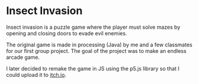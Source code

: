 # Insect Invasion
Insect invasion is a puzzle game where the player must solve mazes by opening and closing doors to evade evil enemies. 

The original game is made in processing (Java) by me and a few classmates for our first group project. The goal of the project was to make an endless arcade game.

I later decided to remake the game in JS using the p5.js library so that I could upload it to [itch.io](https://rigterw.itch.io/insect-invasion). 
